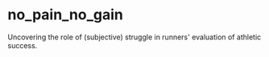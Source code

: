 # no_pain_no_gain
Uncovering the role of (subjective) struggle in runners' evaluation of athletic success.
